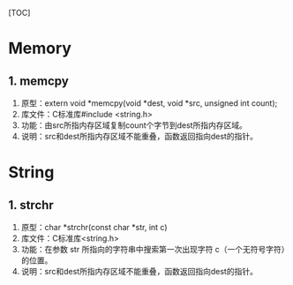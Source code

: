 [TOC]

# Memory

## 1. memcpy

1. 原型：extern void *memcpy(void *dest, void *src, unsigned int count);
2. 库文件：C标准库#include <string.h>
3. 功能：由src所指内存区域复制count个字节到dest所指内存区域。
4. 说明：src和dest所指内存区域不能重叠，函数返回指向dest的指针。



# String

## **1. strchr**

1. 原型：char *strchr(const char *str, int c)
2. 库文件：C标准库<string.h>
3. 功能：在参数 str 所指向的字符串中搜索第一次出现字符 c（一个无符号字符）的位置。
4. 说明：src和dest所指内存区域不能重叠，函数返回指向dest的指针。